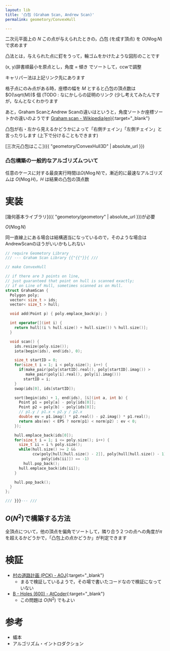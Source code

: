 ```yaml
---
layout: lib
title: '凸包 (Graham Scan, Andrew Scan)'
permalink: geometory/ConvexHull

---
```



二次元平面上の $N$ この点が与えられたときの，凸包 (を成す頂点) を $O(N \log N)$ で求めます

凸法とは，与えられた点に釘をうって，輪ゴムをかけたような図形のことです

(x, y)辞書順最小を原点とし，角度 = 傾き でソートして，ccwで調整

キャリパー法は上記リンク先にあります

格子点にのみ点がある時，座標の幅を $M$ とすると凸包の頂点数は $O(\sqrt{M})$ 個 (TODO : なにかしらの証明のリンク (少し考えてみたんですが，なんとなくわかります

あと，Graham ScanとAndrew Scanの違いはというと，角度ソートか座標ソートかの違いのようです [Graham scan - Wikipedia(en)](https://en.wikipedia.org/wiki/Graham_scan){:target="_blank"}<!--_-->

凸包が右・左から見えるかどうかによって「右側チェイン」「左側チェイン」と言ったりします (上下で分けることもできます)

[三次元凸包はここ]({{ "geometory/ConvexHull3D" | absolute_url }})

### 凸包構築の一般的なアルゴリズムついて

任意のケースに対する最良実行時間は$\Omega(N \log N)$で，漸近的に最速なアルゴリズムは $O(N \log H)$，$H$ は結果の凸包の頂点数

# 実装

[幾何基本ライブラリ]({{ "geometory/geometory" | absolute_url }})が必要

$O(N \log N)$

同一直線上にある場合は結構適当になっているので，そのような場合はAndrewScanのほうがいいかもしれない


```cpp
// require Geometory Library
/// --- Graham Scan Library {{"{{"}}{ ///

// make ConvexHull

// if there are 3 points on line,
// just guaranteed that point on hull is scanned exactly;
// if on Line of Hull, sometimes scanned as on Hull.
struct GrahamScan {
  Polygon poly;
  vector< size_t > ids;
  vector< size_t > hull;

  void add(Point p) { poly.emplace_back(p); }

  int operator[](int i) {
    return hull[(i % hull.size() + hull.size()) % hull.size()];
  }

  void scan() {
    ids.resize(poly.size());
    iota(begin(ids), end(ids), 0);

    size_t startID = 0;
    for(size_t i = 1; i < poly.size(); i++) {
      if(make_pair(poly[startID].real(), poly[startID].imag()) >
         make_pair(poly[i].real(), poly[i].imag()))
        startID = i;
    }
    swap(ids[0], ids[startID]);

    sort(begin(ids) + 1, end(ids), [&](int a, int b) {
      Point p1 = poly[a] - poly[ids[0]];
      Point p2 = poly[b] - poly[ids[0]];
      // p1.y / p1.x < p2.y / p2.x
      double ev = p1.imag() * p2.real() - p2.imag() * p1.real();
      return abs(ev) < EPS ? norm(p1) < norm(p2) : ev < 0;
    });

    hull.emplace_back(ids[0]);
    for(size_t i = 1; i <= poly.size(); i++) {
      size_t ii = i % poly.size();
      while(hull.size() >= 2 &&
            ccw(poly[hull[hull.size() - 2]], poly[hull[hull.size() - 1]],
                poly[ids[ii]]) == -1)
        hull.pop_back();
      hull.emplace_back(ids[ii]);
    }

    hull.pop_back();
  }
};

/// }}}--- ///
```


## $O(N^2)$で構築する方法

全頂点について，他の頂点を偏角でソートして，隣り合う２つの点への角度が$\pi$を超えるかどうかで，「凸包上の点かどうか」が判定できます

# 検証

* [村の道路計画 (PCK) - AOJ](https://onlinejudge.u-aizu.ac.jp/status/users/luma/submissions/12/0342/judge/2473617/C++){:target="_blank"}<!--_-->
  * まるで検証しているようで，その場で書いたコードなので検証になっていない
* [B - Holes (600) - AtCoder](https://beta.atcoder.jp/contests/agc021/submissions/2145093){:target="_blank"}
  * この問題は $O(N^2)$ でもよい

# 参考

* 蟻本
* アルゴリズム・イントロダクション

